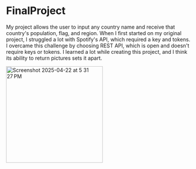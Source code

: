 # FinalProject

My project allows the user to input any country name and receive that country's population, flag, and region. When I first started on my original project, I struggled a lot with Spotify's API, which required a key and tokens. I overcame this challenge by choosing REST API, which is open and doesn't require keys or tokens. I learned a lot while creating this project, and I think its ability to return pictures sets it apart. 

<img width="264" alt="Screenshot 2025-04-22 at 5 31 27 PM" src="https://github.com/user-attachments/assets/4c64926c-fc2e-4677-89ad-d8dad4f057ba" />
